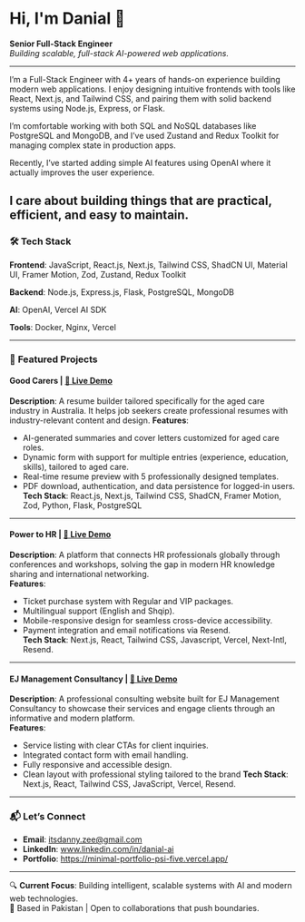 # Hi, I'm Danial 👋  
**Senior Full-Stack Engineer**  
*Building scalable, full-stack AI-powered web applications.*  

---

I’m a Full-Stack Engineer with 4+ years of hands-on experience building modern web applications. I enjoy designing intuitive frontends with tools like React, Next.js, and Tailwind CSS, and pairing them with solid backend systems using Node.js, Express, or Flask.

I’m comfortable working with both SQL and NoSQL databases like PostgreSQL and MongoDB, and I’ve used Zustand and Redux Toolkit for managing complex state in production apps.

Recently, I’ve started adding simple AI features using OpenAI where it actually improves the user experience.

I care about building things that are practical, efficient, and easy to maintain.
---

### 🛠️ **Tech Stack**  
**Frontend**: JavaScript, React.js, Next.js, Tailwind CSS, ShadCN UI, Material UI, Framer Motion, Zod, Zustand, Redux Toolkit 

**Backend**: Node.js, Express.js, Flask, PostgreSQL, MongoDB 

**AI**: OpenAI, Vercel AI SDK

**Tools**: Docker, Nginx, Vercel

---

### 🚀 **Featured Projects**  

#### **Good Carers** | [🔗 Live Demo]( https://careloops-frontend.vercel.app )   

**Description**: A resume builder tailored specifically for the aged care industry in Australia. It helps job seekers create professional resumes with industry-relevant content and design. 
**Features**:  
- AI-generated summaries and cover letters customized for aged care roles.
- Dynamic form with support for multiple entries (experience, education, skills), tailored to aged care.
- Real-time resume preview with 5 professionally designed templates.
- PDF download, authentication, and data persistence for logged-in users.
**Tech Stack**: React.js, Next.js, Tailwind CSS, ShadCN, Framer Motion, Zod, Python, Flask, PostgreSQL

---

#### **Power to HR** | [🔗 Live Demo]( https://www.powertohr.com )   

**Description**: A platform that connects HR professionals globally through conferences and workshops, solving the gap in modern HR knowledge sharing and international networking.  
**Features**:  
- Ticket purchase system with Regular and VIP packages.  
- Multilingual support (English and Shqip).  
- Mobile-responsive design for seamless cross-device accessibility.  
- Payment integration and email notifications via Resend.  
**Tech Stack**: Next.js, React, Tailwind CSS, Javascript, Vercel, Next-Intl, Resend.  

---

#### **EJ Management Consultancy** | [🔗 Live Demo]( https://www.ejmanagement.co.uk )   

**Description**: A professional consulting website built for EJ Management Consultancy to showcase their services and engage clients through an informative and modern platform.  
**Features**:  
- Service listing with clear CTAs for client inquiries.
- Integrated contact form with email handling.
- Fully responsive and accessible design.
- Clean layout with professional styling tailored to the brand 
**Tech Stack**: Next.js, React, Tailwind CSS, JavaScript, Vercel, Resend.  

---

### 📬 **Let’s Connect**  
- **Email**: itsdanny.zee@gmail.com  
- **LinkedIn**: www.linkedin.com/in/danial-ai  
- **Portfolio**: https://minimal-portfolio-psi-five.vercel.app/

---

🔍 **Current Focus**: Building intelligent, scalable systems with AI and modern web technologies.  
📍 Based in Pakistan | Open to collaborations that push boundaries.  
